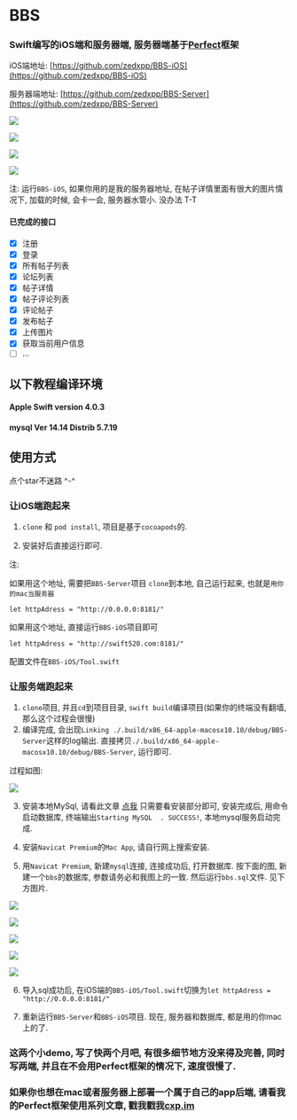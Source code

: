 # BBS

### Swift编写的iOS端和服务器端, 服务器端基于[Perfect](https://github.com/PerfectlySoft/Perfect)框架

iOS端地址: [https://github.com/zedxpp/BBS-iOS](https://github.com/zedxpp/BBS-iOS)

服务器端地址: [https://github.com/zedxpp/BBS-Server](https://github.com/zedxpp/BBS-Server)

![](https://github.com/SimleCp/BBS/blob/master/ScreenShot/1.png)

![](https://github.com/SimleCp/BBS/blob/master/ScreenShot/2.png)

![](https://github.com/SimleCp/BBS/blob/master/ScreenShot/3.png)

![](https://github.com/SimleCp/BBS/blob/master/ScreenShot/4.png)

注: 运行`BBS-iOS`, 如果你用的是我的服务器地址, 在帖子详情里面有很大的图片情况下, 加载的时候, 会卡一会, 服务器水管小. 没办法 T-T

#### 已完成的接口

- [x] 注册
- [x] 登录
- [x] 所有帖子列表
- [x] 论坛列表
- [x] 帖子详情
- [x] 帖子评论列表
- [x] 评论帖子
- [x] 发布帖子
- [x] 上传图片
- [x] 获取当前用户信息
- [ ] ...

## 以下教程编译环境

#### Apple Swift version 4.0.3

#### mysql  Ver 14.14 Distrib 5.7.19

## 使用方式

点个star不迷路 ^-^

### 让iOS端跑起来

1. `clone` 和 `pod install`, 项目是基于`cocoapods`的.

2. 安装好后直接运行即可.

注: 

如果用这个地址, 需要把`BBS-Server`项目 `clone`到本地, 自己运行起来, 也就是`用你的mac当服务器`

```
let httpAdress = "http://0.0.0.0:8181/"
```

如果用这个地址, 直接运行`BBS-iOS`项目即可
```
let httpAdress = "http://swift520.com:8181/"

```

配置文件在`BBS-iOS/Tool.swift`

### 让服务端跑起来

1. `clone`项目, 并且`cd`到项目目录, `swift build`编译项目(如果你的终端没有翻墙, 那么这个过程会很慢)
2. 编译完成, 会出现`Linking ./.build/x86_64-apple-macosx10.10/debug/BBS-Server`这样的log输出. 直接拷贝`./.build/x86_64-apple-macosx10.10/debug/BBS-Server`, 运行即可.

过程如图:

![](https://github.com/SimleCp/BBS/blob/master/images/0.png)

3. 安装本地MySql, 请看此文章 [点我](http://cxp.im/2017/10/07/Swift%20Perfect%20Mac%E6%9C%AC%E5%9C%B0%E7%8E%AF%E5%A2%83%E9%85%8D%E7%BD%AE/)
只需要看安装部分即可, 安装完成后, 用命令启动数据库, 终端输出`Starting MySQL  . SUCCESS!`, 本地mysql服务启动完成.

4. 安装`Navicat Premium`的`Mac App`, 请自行网上搜索安装.

5. 用`Navicat Premium`, 新建`mysql`连接, 连接成功后, 打开数据库. 按下面的图, 新建一个`bbs`的数据库, 参数请务必和我图上的一致. 然后运行`bbs.sql`文件. 见下方图片.

![](https://github.com/SimleCp/BBS/blob/master/images/1.png)

![](https://github.com/SimleCp/BBS/blob/master/images/2.png)

![](https://github.com/SimleCp/BBS/blob/master/images/3.png)

![](https://github.com/SimleCp/BBS/blob/master/images/4.png)

![](https://github.com/SimleCp/BBS/blob/master/images/5.png)

6. 导入sql成功后, 在iOS端的`BBS-iOS/Tool.swift`切换为`let httpAdress = "http://0.0.0.0:8181/"`

7. 重新运行`BBS-Server`和`BBS-iOS`项目. 现在, 服务器和数据库, 都是用的你mac上的了.


### 这两个小demo, 写了快两个月吧, 有很多细节地方没来得及完善, 同时写两端, 并且在不会用Perfect框架的情况下, 速度很慢了. 

### 如果你也想在mac或者服务器上部署一个属于自己的app后端, 请看我的Perfect框架使用系列文章, 戳我戳我[cxp.im](http://cxp.im/)


